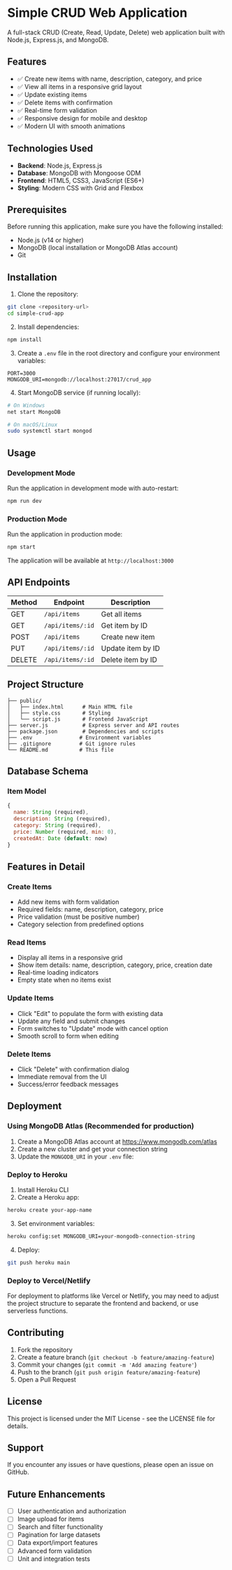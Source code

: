 # Simple CRUD Web Application

A full-stack CRUD (Create, Read, Update, Delete) web application built with Node.js, Express.js, and MongoDB.

## Features

- ✅ Create new items with name, description, category, and price
- ✅ View all items in a responsive grid layout
- ✅ Update existing items
- ✅ Delete items with confirmation
- ✅ Real-time form validation
- ✅ Responsive design for mobile and desktop
- ✅ Modern UI with smooth animations

## Technologies Used

- **Backend**: Node.js, Express.js
- **Database**: MongoDB with Mongoose ODM
- **Frontend**: HTML5, CSS3, JavaScript (ES6+)
- **Styling**: Modern CSS with Grid and Flexbox

## Prerequisites

Before running this application, make sure you have the following installed:

- Node.js (v14 or higher)
- MongoDB (local installation or MongoDB Atlas account)
- Git

## Installation

1. Clone the repository:
```bash
git clone <repository-url>
cd simple-crud-app
```

2. Install dependencies:
```bash
npm install
```

3. Create a `.env` file in the root directory and configure your environment variables:
```
PORT=3000
MONGODB_URI=mongodb://localhost:27017/crud_app
```

4. Start MongoDB service (if running locally):
```bash
# On Windows
net start MongoDB

# On macOS/Linux
sudo systemctl start mongod
```

## Usage

### Development Mode

Run the application in development mode with auto-restart:

```bash
npm run dev
```

### Production Mode

Run the application in production mode:

```bash
npm start
```

The application will be available at `http://localhost:3000`

## API Endpoints

| Method | Endpoint | Description |
|--------|----------|-------------|
| GET | `/api/items` | Get all items |
| GET | `/api/items/:id` | Get item by ID |
| POST | `/api/items` | Create new item |
| PUT | `/api/items/:id` | Update item by ID |
| DELETE | `/api/items/:id` | Delete item by ID |

## Project Structure

```
├── public/
│   ├── index.html      # Main HTML file
│   ├── style.css       # Styling
│   └── script.js       # Frontend JavaScript
├── server.js           # Express server and API routes
├── package.json        # Dependencies and scripts
├── .env               # Environment variables
├── .gitignore         # Git ignore rules
└── README.md          # This file
```

## Database Schema

### Item Model
```javascript
{
  name: String (required),
  description: String (required),
  category: String (required),
  price: Number (required, min: 0),
  createdAt: Date (default: now)
}
```

## Features in Detail

### Create Items
- Add new items with form validation
- Required fields: name, description, category, price
- Price validation (must be positive number)
- Category selection from predefined options

### Read Items
- Display all items in a responsive grid
- Show item details: name, description, category, price, creation date
- Real-time loading indicators
- Empty state when no items exist

### Update Items
- Click "Edit" to populate the form with existing data
- Update any field and submit changes
- Form switches to "Update" mode with cancel option
- Smooth scroll to form when editing

### Delete Items
- Click "Delete" with confirmation dialog
- Immediate removal from the UI
- Success/error feedback messages

## Deployment

### Using MongoDB Atlas (Recommended for production)

1. Create a MongoDB Atlas account at https://www.mongodb.com/atlas
2. Create a new cluster and get your connection string
3. Update the `MONGODB_URI` in your `.env` file:

### Deploy to Heroku

1. Install Heroku CLI
2. Create a Heroku app:
```bash
heroku create your-app-name
```

3. Set environment variables:
```bash
heroku config:set MONGODB_URI=your-mongodb-connection-string
```

4. Deploy:
```bash
git push heroku main
```

### Deploy to Vercel/Netlify

For deployment to platforms like Vercel or Netlify, you may need to adjust the project structure to separate the frontend and backend, or use serverless functions.

## Contributing

1. Fork the repository
2. Create a feature branch (`git checkout -b feature/amazing-feature`)
3. Commit your changes (`git commit -m 'Add amazing feature'`)
4. Push to the branch (`git push origin feature/amazing-feature`)
5. Open a Pull Request

## License

This project is licensed under the MIT License - see the LICENSE file for details.

## Support

If you encounter any issues or have questions, please open an issue on GitHub.

## Future Enhancements

- [ ] User authentication and authorization
- [ ] Image upload for items
- [ ] Search and filter functionality
- [ ] Pagination for large datasets
- [ ] Data export/import features
- [ ] Advanced form validation
- [ ] Unit and integration tests
